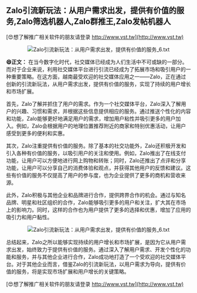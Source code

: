 ## **Zalo引流新玩法：从用户需求出发，提供有价值的服务,Zalo筛选机器人,Zalo群推王,Zalo发帖机器人**

[😍想了解推广相关软件的朋友请登录 http://www.vst.tw](http://www.vst.tw)

 <center><img src="https://vst.tw/MP4/tuiguang/png/3.png" alt="Zalo引流新玩法：从用户需求出发，提供有价值的服务_6.txt"></center>

**😄正文：**
在当今数字化时代，社交媒体已经成为人们生活中不可或缺的一部分。而对于企业来说，利用社交媒体平台进行引流已经成为了拓展市场和吸引用户的一种重要策略。在这方面，越南最受欢迎的社交媒体应用之一——Zalo，正在通过创新的引流新玩法，从用户需求出发，提供有价值的服务，实现了持续的用户增长和市场扩展。

首先，Zalo了解并抓住了用户的需求。作为一个社交媒体平台，Zalo深入了解用户的兴趣、习惯和需求，并根据这些信息提供相应的服务。通过推送个性化的内容和功能，Zalo能够更好地满足用户的需求，增加用户粘性并吸引更多的用户加入。例如，Zalo会根据用户的地理位置推荐附近的商家和特别优惠活动，让用户感受到更多的便利和实惠。

其次，Zalo注重提供有价值的服务。除了基本的社交功能外，Zalo还积极开发和引入各种有价值的服务，以吸引用户的关注和使用。例如，Zalo推出了在线支付功能，让用户可以方便地进行网上购物和转账；同时，Zalo还推出了点评和分享功能，让用户可以分享自己的消费体验和观点，并获得其他用户的反馈和建议。这些有价值的服务不仅提高了用户的参与度，也为企业提供了更多的商机和营收来源。

此外，Zalo积极与其他企业和品牌进行合作，提供跨界合作的机会。通过与知名品牌、明星和社区组织的合作，Zalo能够吸引更多的用户和关注，扩大其在市场上的影响力。同时，这样的合作也为用户提供了更多的选择和优惠，增加了应用的吸引力和用户黏性。

 <center><img src="https://vst.tw/MP4/tuiguang/png/4.png" alt="Zalo引流新玩法：从用户需求出发，提供有价值的服务_6.txt"></center>

总结起来，Zalo之所以能够实现持续的用户增长和市场扩展，是因为它从用户需求出发，始终致力于提供有价值的服务。通过深入了解用户需求、开发个性化的功能和服务，并与其他企业进行合作，Zalo成功地打造了一个受欢迎的社交媒体平台。对于其他企业而言，借鉴Zalo的引流新玩法，以用户需求为导向，提供有价值的服务，将是实现市场扩展和用户增长的关键策略。

[😍想了解推广相关软件的朋友请登录 http://www.vst.tw](http://www.vst.tw)



